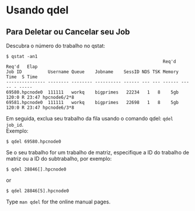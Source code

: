 Usando qdel
===========================================

Para Deletar ou Cancelar seu Job
-------------------------------------------------------------------------------

Descubra o número do trabalho no qstat:

```
$ qstat -an1
                                                            Req'd  Req'd   Elap
Job ID          Username Queue    Jobname    SessID NDS TSK Memory Time  S Time
--------------- -------- -------- ---------- ------ --- --- ------ ----- - -----
69580.hpcnode0  111111   workq    bigprimes   22234   1   8    5gb 120:0 R 23:47 hpcnode6/2*8
69581.hpcnode0  111111   workq    bigprimes   22698   1   8    5gb 120:0 R 23:47 hpcnode6/3*8
``` 

Em seguida, exclua seu trabalho da fila usando o comando qdel: `qdel job_id`.  
Exemplo:

```
$ qdel 69580.hpcnode0
``` 

Se o seu trabalho for um trabalho de matriz, especifique a ID do trabalho de matriz ou a ID do subtrabalho, por exemplo:

```
$ qdel 28846[].hpcnode0
``` 

or

```
$ qdel 28846[5].hpcnode0
``` 

Type `man qdel` for the online manual pages.
